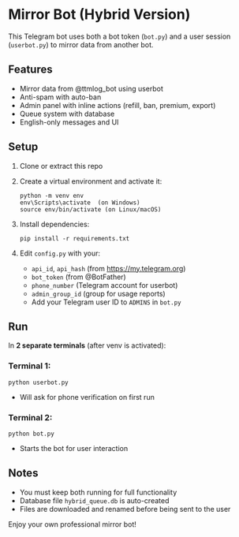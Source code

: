 
# Mirror Bot (Hybrid Version)

This Telegram bot uses both a bot token (`bot.py`) and a user session (`userbot.py`) to mirror data from another bot.

## Features
- Mirror data from @ttmlog_bot using userbot
- Anti-spam with auto-ban
- Admin panel with inline actions (refill, ban, premium, export)
- Queue system with database
- English-only messages and UI

## Setup

1. Clone or extract this repo
2. Create a virtual environment and activate it:
   ```
   python -m venv env
   env\Scripts\activate  (on Windows)
   source env/bin/activate (on Linux/macOS)
   ```

3. Install dependencies:
   ```
   pip install -r requirements.txt
   ```

4. Edit `config.py` with your:
   - `api_id`, `api_hash` (from https://my.telegram.org)
   - `bot_token` (from @BotFather)
   - `phone_number` (Telegram account for userbot)
   - `admin_group_id` (group for usage reports)
   - Add your Telegram user ID to `ADMINS` in `bot.py`

## Run

In **2 separate terminals** (after venv is activated):

### Terminal 1:
```
python userbot.py
```
- Will ask for phone verification on first run

### Terminal 2:
```
python bot.py
```
- Starts the bot for user interaction

## Notes
- You must keep both running for full functionality
- Database file `hybrid_queue.db` is auto-created
- Files are downloaded and renamed before being sent to the user

Enjoy your own professional mirror bot!
